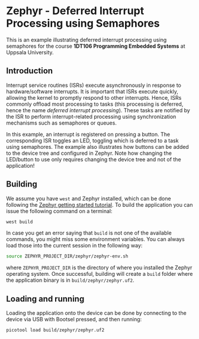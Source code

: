 # Zephyr - Deferred Interrupt Processing using Semaphores
This is an example illustrating deferred interrupt processing using semaphores 
for the course **1DT106 Programming Embedded Systems** at Uppsala University.

## Introduction

Interrupt service routines (ISRs) execute asynchronously in response to hardware/software interrupts.
It is important that ISRs execute quickly, allowing the kernel to promptly respond to other interrupts.
Hence, ISRs commonly offload most processing to tasks (this processing is deferred, hence the name *deferred interrupt processing*).
These tasks are notified by the ISR to perform interrupt-related processing using synchronization mechanisms such as semaphores or queues.

In this example, an interrupt is registered on pressing a button.
The corresponding ISR toggles an LED, toggling which is deferred to a task using semaphores.
The example also illustrates how buttons can be added to the device tree and configured in Zephyr.
Note how changing the LED/button to use only requires changing the device tree and not of the application!

## Building 

We assume you have `west` and Zephyr installed, which can be done following the [Zephyr getting started tutorial](https://docs.zephyrproject.org/latest/develop/getting_started/index.html).
To build the application you can issue the following command on a terminal: 

```bash 
west build 
```

In case you get an error saying that `build` is not one of the available commands, you might miss some environment variables. You can always load those into the current session in the following way: 

```bash 
source ZEPHYR_PROJECT_DIR/zephyr/zephyr-env.sh 
``` 

where `ZEPHYR_PROJECT_DIR` is the directory of where you installed the Zephyr operating system.
Once successful, building will create a `build` folder where the application binary is in `build/zephyr/zephyr.uf2`.

## Loading and running

Loading the application onto the device can be done by connecting to the device via USB with Bootsel pressed, and then running:

```bash
picotool load build/zephyr/zephyr.uf2 
```
